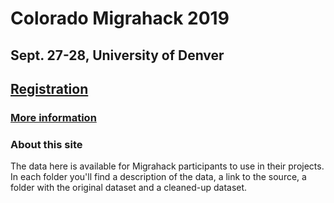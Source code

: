 # Colorado Migrahack 2019
## Sept. 27-28, University of Denver
## [Registration](https://access.du.edu/s/1150/community/index.aspx?sid=1150&gid=1002&pgid=20081&cid=35488)
### [More information](https://coloradomigrahack.school.blog/)

### About this site
The data here is available for Migrahack participants to use in their projects. In each folder you'll find a description of the data, a link to the source, a folder with the original dataset and a cleaned-up dataset.


